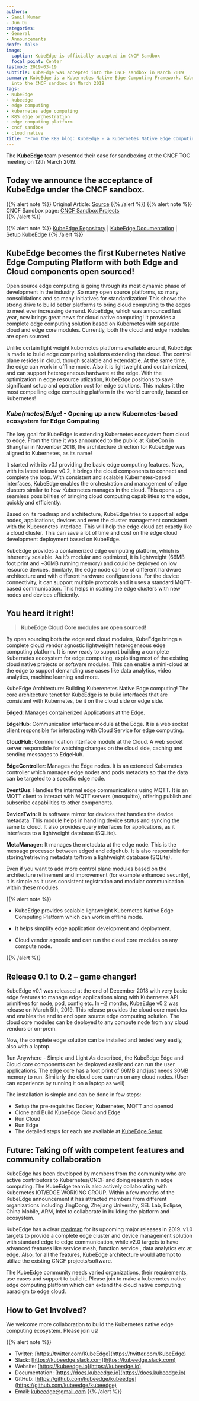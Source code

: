 ```yaml
---
authors:
- Sanil Kumar
- Jun Du
categories:
- General
- Announcements
draft: false
image:
  caption: KubeEdge is officially accepted in CNCF Sandbox
  focal_point: Center
lastmod: 2019-03-19
subtitle: KubeEdge was accepted into the CNCF sandbox in March 2019
summary: KubeEdge is a Kubernetes Native Edge Computing Framework. KubeEdge was accepted
  into the CNCF sandbox in March 2019
tags:
- KubeEdge
- kubeedge
- edge computing
- kubernetes edge computing
- K8S edge orchestration
- edge computing platform
- cncf sandbox
- cloud native
title: 'From the K8S blog: KubeEdge - a Kubernetes Native Edge Computing Framework'
---
```

The **KubeEdge** team presented their case for sandboxing at the CNCF TOC meeting on 12th March 2019.  
  

## **Today we announce the acceptance of KubeEdge under the CNCF sandbox.**

{{% alert note %}}
Original Article: [Source](https://kubernetes.io/blog/2019/03/19/kubeedge-k8s-based-edge-intro/)
{{% /alert %}}
{{% alert note %}}
CNCF Sandbox page:  [CNCF Sandbox Projects](https://www.cncf.io/sandbox-projects/)  
{{% /alert %}}

{{% alert note %}}
[KubeEdge Repository](https://github.com/kubeedge/kubeedge)  | [KubeEdge Documentation](https://docs.kubeedge.io) | [Setup KubeEdge](https://docs.kubeedge.io/en/latest/setup/setup.html)
{{% /alert %}}


## **KubeEdge becomes the first Kubernetes Native Edge Computing Platform with both Edge and Cloud components open sourced!**  

Open source edge computing is going through its most dynamic phase of development in the industry. So many open source platforms, so many consolidations and so many initiatives for standardization! This shows the strong drive to build better platforms to bring cloud computing to the edges to meet ever increasing demand. KubeEdge, which was announced last year, now brings great news for cloud native computing! It provides a complete edge computing solution based on Kubernetes with separate cloud and edge core modules. Currently, both the cloud and edge modules are open sourced.

Unlike certain light weight kubernetes platforms available around, KubeEdge is made to build edge computing solutions extending the cloud. The control plane resides in cloud, though scalable and extendable. At the same time, the edge can work in offline mode. Also it is lightweight and containerized, and can support heterogeneous hardware at the edge. With the optimization in edge resource utlization, KubeEdge positions to save significant setup and operation cost for edge solutions. This makes it the most compelling edge computing platform in the world currently, based on Kubernetes!

### **_Kube(rnetes)Edge_!** - Opening up a new Kubernetes-based ecosystem for Edge Computing
The key goal for KubeEdge is extending Kubernetes ecosystem from cloud to edge. From the time it was announced to the public at KubeCon in Shanghai in November 2018, the architecture direction for KubeEdge was aligned to Kubernetes, as its name!

It started with its v0.1 providing the basic edge computing features. Now, with its latest release v0.2, it brings the cloud components to connect and complete the loop. With consistent and scalable Kubernetes-based interfaces, KubeEdge enables the orchestration and management of edge clusters similar to how Kubernetes manages in the cloud. This opens up seamless possibilities of bringing cloud computing capabilities to the edge, quickly and efficiently.

Based on its roadmap and architecture, KubeEdge tries to support all edge nodes, applications, devices and even the cluster management consistent with the Kuberenetes interface. This will help the edge cloud act exactly like a cloud cluster. This can save a lot of time and cost on the edge cloud development deployment based on KubeEdge.

KubeEdge provides a containerized edge computing platform, which is inherently scalable. As it’s modular and optimized, it is lightweight (66MB foot print and ~30MB running memory) and could be deployed on low resource devices. Similarly, the edge node can be of different hardware architecture and with different hardware configurations. For the device connectivity, it can support multiple protocols and it uses a standard MQTT-based communication. This helps in scaling the edge clusters with new nodes and devices efficiently.


## **You heard it right!**

> **KubeEdge Cloud Core modules are open sourced!**

By open sourcing both the edge and cloud modules, KubeEdge brings a complete cloud vendor agnostic lightweight heterogeneous edge computing platform. It is now ready to support building a complete Kubernetes ecosystem for edge computing, exploiting most of the existing cloud native projects or software modules. This can enable a mini-cloud at the edge to support demanding use cases like data analytics, video analytics, machine learning and more.

KubeEdge Architecture: Building Kuberenetes Native Edge computing!
The core architecture tenet for KubeEdge is to build interfaces that are consistent with Kubernetes, be it on the cloud side or edge side.

**Edged**: Manages containerized Applications at the Edge.

**EdgeHub**: Communication interface module at the Edge. It is a web socket client responsible for interacting with Cloud Service for edge computing.

**CloudHub**: Communication interface module at the Cloud. A web socket server responsible for watching changes on the cloud side, caching and sending messages to EdgeHub.

**EdgeController**: Manages the Edge nodes. It is an extended Kubernetes controller which manages edge nodes and pods metadata so that the data can be targeted to a specific edge node.

**EventBus**: Handles the internal edge communications using MQTT. It is an MQTT client to interact with MQTT servers (mosquitto), offering publish and subscribe capabilities to other components.

**DeviceTwin**: It is software mirror for devices that handles the device metadata. This module helps in handling device status and syncing the same to cloud. It also provides query interfaces for applications, as it interfaces to a lightweight database (SQLite).

**MetaManager**: It manages the metadata at the edge node. This is the message processor between edged and edgehub. It is also responsible for storing/retrieving metadata to/from a lightweight database (SQLite).

Even if you want to add more control plane modules based on the architecture refinement and improvement (for example enhanced security), it is simple as it uses consistent registration and modular communication within these modules.

{{% alert note %}}
- KubeEdge provides scalable lightweight Kubernetes Native Edge Computing Platform which can work in offline mode.


- It helps simplify edge application development and deployment.


- Cloud vendor agnostic and can run the cloud core modules on any compute node.

{{% /alert %}}


## **Release 0.1 to 0.2 – game changer!**
KubeEdge v0.1 was released at the end of December 2018 with very basic edge features to manage edge applications along with Kubernetes API primitives for node, pod, config etc. In ~2 months, KubeEdge v0.2 was release on March 5th, 2019. This release provides the cloud core modules and enables the end to end open source edge computing solution. The cloud core modules can be deployed to any compute node from any cloud vendors or on-prem.

Now, the complete edge solution can be installed and tested very easily, also with a laptop.

Run Anywhere - Simple and Light
As described, the KubeEdge Edge and Cloud core components can be deployed easily and can run the user applications. The edge core has a foot print of 66MB and just needs 30MB memory to run. Similarly the cloud core can run on any cloud nodes. (User can experience by running it on a laptop as well)

The installation is simple and can be done in few steps:

- Setup the pre-requisites Docker, Kubernetes, MQTT and openssl
- Clone and Build KubeEdge Cloud and Edge
- Run Cloud
- Run Edge
- The detailed steps for each are available at [KubeEdge Setup](https://docs.kubeedge.io/en/latest/setup/setup.html)

## **Future: Taking off with competent features and community collaboration**
KubeEdge has been developed by members from the community who are active contributors to Kubernetes/CNCF and doing research in edge computing. The KubeEdge team is also actively collaborating with Kubernetes IOT/EDGE WORKING GROUP. Within a few months of the KubeEdge announcement it has attracted members from different organizations including JingDong, Zhejiang University, SEL Lab, Eclipse, China Mobile, ARM, Intel to collaborate in building the platform and ecosystem.

KubeEdge has a clear [roadmap](https://docs.kubeedge.io/en/latest/getting-started/roadmap.html) for its upcoming major releases in 2019. v1.0 targets to provide a complete edge cluster and device management solution with standard edge to edge communication, while v2.0 targets to have advanced features like service mesh, function service , data analytics etc at edge. Also, for all the features, KubeEdge architecture would attempt to utilize the existing CNCF projects/software.

The KubeEdge community needs varied organizations, their requirements, use cases and support to build it. Please join to make a kubernetes native edge computing platform which can extend the cloud native computing paradigm to edge cloud.

## **How to Get Involved?**
We welcome more collaboration to build the Kubernetes native edge computing ecosystem. Please join us!

{{% alert note %}}
- Twitter: [https://twitter.com/KubeEdge](https://twitter.com/KubeEdge)
- Slack: [https://kubeedge.slack.com](https://kubeedge.slack.com)
- Website: [https://kubeedge.io](https://kubeedge.io)
- Documentation: [https://docs.kubeedge.io](https://docs.kubeedge.io)
- GitHub: [https://github.com/kubeedge/kubeedge](https://github.com/kubeedge/kubeedge)
- Email: [kubeedge@gmail.com](mailto:kubeedge@gmail.com)
{{% /alert %}}
